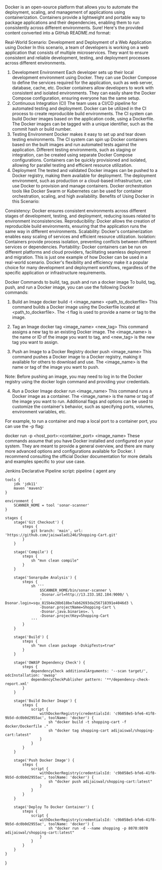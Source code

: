 Docker is an open-source platform that allows you to automate the deployment, scaling, and management of applications using containerization. Containers provide a lightweight and portable way to package applications and their dependencies, enabling them to run consistently across different environments. Sure! Here's the provided content converted into a GitHub README.md format:

Real-World Scenario: Development and Deployment of a Web Application using Docker
In this scenario, a team of developers is working on a web application that consists of multiple microservices. They want to ensure consistent and reliable development, testing, and deployment processes across different environments.

1. Development Environment
Each developer sets up their local development environment using Docker. They can use Docker Compose to define the services required for the application, such as web server, database, cache, etc.
Docker containers allow developers to work with consistent and isolated environments. They can easily share the Docker Compose configuration, ensuring everyone has the same setup.
2. Continuous Integration (CI)
The team uses a CI/CD pipeline for automated testing and deployment. Docker can be utilized in the CI process to create reproducible build environments.
The CI system can build Docker images based on the application code, using a Dockerfile.
The Docker images can be tagged with a unique identifier, such as the commit hash or build number.
3. Testing Environment
Docker makes it easy to set up and tear down testing environments. The CI system can spin up Docker containers based on the built images and run automated tests against the application.
Different testing environments, such as staging or integration, can be created using separate Docker Compose configurations.
Containers can be quickly provisioned and isolated, allowing for parallel testing and efficient resource utilization.
4. Deployment
The tested and validated Docker images can be pushed to a Docker registry, making them available for deployment.
The deployment environment, such as production or a cloud-based infrastructure, can use Docker to provision and manage containers.
Docker orchestration tools like Docker Swarm or Kubernetes can be used for container orchestration, scaling, and high availability.
Benefits of Using Docker in this Scenario:

Consistency: Docker ensures consistent environments across different stages of development, testing, and deployment, reducing issues related to environment inconsistencies.
Reproducibility: Docker allows the creation of reproducible build environments, ensuring that the application runs the same way in different environments.
Scalability: Docker's containerization enables easy scaling of services and efficient resource utilization.
Isolation: Containers provide process isolation, preventing conflicts between different services or dependencies.
Portability: Docker containers can be run on different platforms and cloud providers, facilitating seamless deployment and migration.
This is just one example of how Docker can be used in a real-world scenario. Docker's flexibility and efficiency make it a popular choice for many development and deployment workflows, regardless of the specific application or infrastructure requirements.

Docker Commands to build, tag, push and run a docker image
To build, tag, push, and run a Docker image, you can use the following Docker commands:

1. Build an Image
docker build -t <image_name> <path_to_dockerfile>
This command builds a Docker image using the Dockerfile located at <path_to_dockerfile>. The -t flag is used to provide a name or tag to the image.

2. Tag an Image
docker tag <image_name> <new_tag>
This command assigns a new tag to an existing Docker image. The <image_name> is the name or ID of the image you want to tag, and <new_tag> is the new tag you want to assign.

3. Push an Image to a Docker Registry
docker push <image_name>
This command pushes a Docker image to a Docker registry, making it available for others to download and use. The <image_name> is the name or tag of the image you want to push.

Note: Before pushing an image, you may need to log in to the Docker registry using the docker login command and providing your credentials.

4. Run a Docker Image
docker run <image_name>
This command runs a Docker image as a container. The <image_name> is the name or tag of the image you want to run. Additional flags and options can be used to customize the container's behavior, such as specifying ports, volumes, environment variables, etc.

For example, to run a container and map a local port to a container port, you can use the -p flag:

docker run -p <host_port>:<container_port> <image_name>
These commands assume that you have Docker installed and configured on your system. They are meant to provide a general overview, and there are many more advanced options and configurations available for Docker. I recommend consulting the official Docker documentation for more details and examples specific to your use case.

Jenkins Declarative Pipeline script:
pipeline {
    agent any
    
    tools {
        jdk 'jdk11'
        maven 'maven3'
    }
    
    environment {
        SCANNER_HOME = tool 'sonar-scanner'
    }
    
    stages {
        stage('Git Checkout') {
            steps {
                git branch: 'main', url: 'https://github.com/jaiswaladi246/Shopping-Cart.git'
            }
        }
        
        stage('Compile') {
            steps {
                sh "mvn clean compile"
            }
        }
        
        stage('Sonarqube Analysis') {
            steps {
                sh '''
                    $SCANNER_HOME/bin/sonar-scanner \
                    -Dsonar.url=http://13.233.102.184:9000/ \
                    -Dsonar.login=squ_815b4e28b618be7ab62693da256718391e4046d3 \
                    -Dsonar.projectName=Shopping-Cart \
                    -Dsonar.java.binaries=. \
                    -Dsonar.projectKey=Shopping-Cart
                '''
            }
        }
        
        stage('Build') {
            steps {
                sh "mvn clean package -DskipTests=true"
            }
        }
        
        stage('OWASP Dependency Check') {
            steps {
                dependencyCheck additionalArguments: '--scan target/', odcInstallation: 'owasp'
                dependencyCheckPublisher pattern: '**/dependency-check-report.xml'
            }
        }
        
        stage('Build Docker Image') {
            steps {
                script {
                    withDockerRegistry(credentialsId: 'c9b058e5-bfe6-41f8-9b5d-dc0b0d2955ac', toolName: 'docker') {
                        sh "docker build -t shopping-cart -f docker/Dockerfile ."
                        sh "docker tag shopping-cart adijaiswal/shopping-cart:latest"
                    }
                }
            }
        }
        
        stage('Push Docker Image') {
            steps {
                script {
                    withDockerRegistry(credentialsId: 'c9b058e5-bfe6-41f8-9b5d-dc0b0d2955ac', toolName: 'docker') {
                        sh "docker push adijaiswal/shopping-cart:latest"
                    }
                }
            }
        }
        
        stage('Deploy To Docker Container') {
            steps {
                script {
                    withDockerRegistry(credentialsId: 'c9b058e5-bfe6-41f8-9b5d-dc0b0d2955ac', toolName: 'docker') {
                        sh "docker run -d --name shopping -p 8070:8070 adijaiswal/shopping-cart:latest"
                    }
                }
            }
        }
    }
}